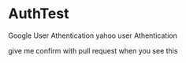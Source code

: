 AuthTest
========

Google User Athentication
yahoo user Athentication



give me confirm with pull request when you see this
